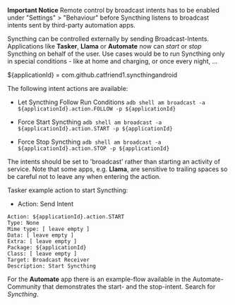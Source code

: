 **Important Notice**
Remote control by broadcast intents has to be enabled under "Settings" > "Behaviour" before Syncthing listens to broadcast intents sent by third-party automation apps.

Syncthing can be controlled externally by sending Broadcast-Intents. Applications like **Tasker**, **Llama** or **Automate** now can _start_ or _stop_ Syncthing on behalf of the user.
Use cases would be to run Syncthing only in special conditions - like at home and charging, or once every night, ...

${applicationId} = com.github.catfriend1.syncthingandroid

The following intent actions are available:
* Let Syncthing Follow Run Conditions
`adb shell am broadcast -a ${applicationId}.action.FOLLOW -p ${applicationId}`

* Force Start Syncthing
`adb shell am broadcast -a ${applicationId}.action.START -p ${applicationId}`

* Force Stop Syncthing
`adb shell am broadcast -a ${applicationId}.action.STOP -p ${applicationId}`

The intents should be set to 'broadcast' rather than starting an activity of service. Note that some apps, e.g. **Llama**, are sensitive to trailing spaces so be careful not to leave any when entering the action.

Tasker example action to start Syncthing:
* Action: Send Intent
```
Action: ${applicationId}.action.START
Type: None
Mime type: [ leave empty ]
Data: [ leave empty ]
Extra: [ leave empty ]
Package: ${applicationId}
Class: [ leave empty ]
Target: Broadcast Receiver
Description: Start Syncthing
```

For the **Automate** app there is an example-flow available in the Automate-Community that demonstrates the start- and the stop-intent. Search for *Syncthing*.

